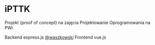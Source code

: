 # iPTTK

Projekt (proof of concept) na zajęcia Projektowanie Oprogramowania na PWr.

Backend express.js [@waszkowski](https://github.com/waszkowski)
Frontend vue.js


